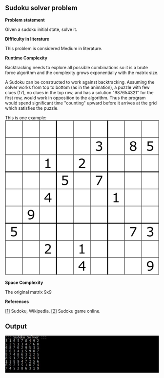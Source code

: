 ﻿## Sudoku solver problem

__Problem statement__

Given a sudoku initial state, solve it.

__Difficulty in literature__

This problem is considered Medium in literature.

__Runtime Complexity__

Backtracking needs to explore all possible combinations so it is a brute force algorithm and the complexity grows exponentially
with the matrix size.

A Sudoku can be constructed to work against backtracking. 
Assuming the solver works from top to bottom (as in the animation), a puzzle with few clues (17), 
no clues in the top row, and has a solution "987654321" for the first row, would work in opposition to the algorithm. 
Thus the program would spend significant time "counting" upward before it arrives at the grid which satisfies the puzzle.

This is one example:
![Alt text](/SudokuSolver/bad_sudoku.png?raw=true "BadSudokuBacktracking")

__Space Complexity__

The original matrix 9x9

__References__

[[1]](https://es.wikipedia.org/wiki/Sudoku) Sudoku, Wikipedia.
[[2]](https://www.sudoku-online.org/) Sudoku game online.

## Output

![Alt text](/SudokuSolver/output.JPG?raw=true "Output")

